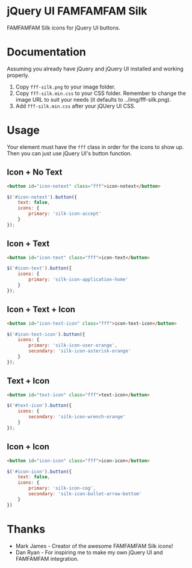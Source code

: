 jQuery UI FAMFAMFAM Silk
========================

FAMFAMFAM Silk icons for jQuery UI buttons.

Documentation
=============

Assuming you already have jQuery and jQuery UI installed and working properly.

1. Copy `fff-silk.png` to your image folder.
2. Copy `fff-silk.min.css` to your CSS folder. Remember to change the image URL to suit your needs (it defaults to ../img/fff-silk.png).
3. Add `fff-silk.min.css` after your jQUery UI CSS.

Usage
=====

Your element must have the `fff` class in order for the icons to show up. Then you can just use jQuery UI's button function.

Icon + No Text
-------

```html
<button id="icon-notext" class="fff">icon-notext</button>
```

```javascript
$('#icon-notext').button({
	text: false,
	icons: {
		primary: 'silk-icon-accept'
	}
});
```

Icon + Text
-----------

```html
<button id="icon-text" class="fff">icon-text</button>
```

```javascript
$('#icon-text').button({
	icons: {
		primary: 'silk-icon-application-home'
	}
});
```

Icon + Text + Icon
------------------

```html
<button id="icon-text-icon" class="fff">icon-text-icon</button>
```

```javascript
$('#icon-text-icon').button({
	icons: {
		primary: 'silk-icon-user-orange',
		secondary: 'silk-icon-asterisk-orange'
	}
});
```

Text + Icon
-----------

```html
<button id="text-icon" class="fff">text-icon</button>
```

```javascript
$('#text-icon').button({
	icons: {
		secondary: 'silk-icon-wrench-orange'
	}
});
```

Icon + Icon
-----------

```html
<button id="icon-icon" class="fff">icon-icon</button>
```

```javascript
$('#icon-icon').button({
	text: false,
	icons: {
		primary: 'silk-icon-cog',
		secondary: 'silk-icon-bullet-arrow-bottom'
	}
})
```

Thanks
======

* Mark James - Creator of the awesome FAMFAMFAM Silk icons!
* Dan Ryan - For inspiring me to make my own jQuery UI and FAMFAMFAM integration.